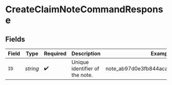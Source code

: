# CreateClaimNoteCommandResponse


## Fields

| Field                                 | Type                                  | Required                              | Description                           | Example                               |
| ------------------------------------- | ------------------------------------- | ------------------------------------- | ------------------------------------- | ------------------------------------- |
| `ID`                                  | *string*                              | :heavy_check_mark:                    | Unique identifier of the note.        | note_ab97d0e3fb844acab341337ea7fc26eb |